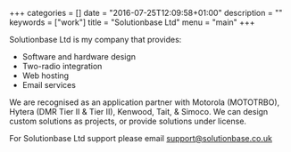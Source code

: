 +++
categories = []
date = "2016-07-25T12:09:58+01:00"
description = ""
keywords = ["work"]
title = "Solutionbase Ltd"
menu = "main"
+++

Solutionbase Ltd is my company that provides:

* Software and hardware design
* Two-radio integration
* Web hosting
* Email services

We are recognised as an application partner with Motorola (MOTOTRBO), Hytera (DMR Tier II & Tier II), Kenwood, Tait,
& Simoco. We can design custom solutions as projects, or provide solutions under license.

For Solutionbase Ltd support please email <support@solutionbase.co.uk>


